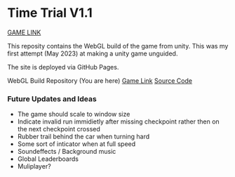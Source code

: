 # Time Trial V1.1
[GAME LINK](https://jesser4.github.io/TimeTrial/)

This reposity contains the WebGL build of the game from unity. This was my first attempt (May 2023) at making a unity game unguided.

The site is deployed via GitHub Pages.

WebGL Build Repository (You are here)
[Game Link](https://jesser4.github.io/TimeTrial/)
[Source Code](https://github.com/Jesser4/TimeTrialSource/)

### Future Updates and Ideas
 - The game should scale to window size
 - Indicate invalid run immidietly after missing checkpoint rather then on the next checkpoint crossed
 - Rubber trail behind the car when turning hard
 - Some sort of inticator when at full speed
 - Soundeffects / Background music
 - Global Leaderboards
 - Muliplayer?
 
